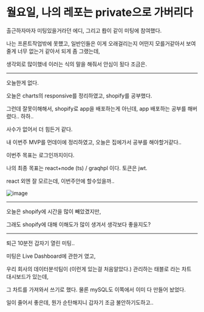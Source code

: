 # 월요일, 나의 레포는 private으로 가버리다

출근하자마자 미팅있을거라던 에디, 그리고 뢉이 같이 미팅에 참여했다.

나는 프론트작업밖에 못헀고, 일반인들은 이게 오래걸리는지 어떤지 모를거같아서 보여줄게 너무 없는거 같아서 되게 좀 그랬는데,

생각외로 많이했네 이러는 식의 말을 해줘서 안심이 됬다 조금은.

-----------------

오늘한게 없다.

오늘은 charts의 responsive를 정리하였고, shopify를 공부했다.

그런데 잘못이해해서, shopify로 app을 배포하는게 아닌데, app 배포하는 공부를 해버렸다.. 하하..

사수가 없어서 더 힘든거 같다.

내 이번주 MVP를 먼데이에 정리하였고, 오늘은 집에가서 공부를 해야할거같다..

이번주 목표는 로그인까지이다.

나의 최종 목표는 react+node (ts) / graqhpl 이다. 토큰은 jwt.

react 외엔 잘 모르는데, 이번주안에 할수있을까..

![image](https://user-images.githubusercontent.com/59503331/208539766-06de5cf8-95c8-4bdf-880c-2804c172ad08.png)

-----------------

오늘은 shopify에 시간을 많이 빼았겼지만,

그래도 shopify에 대해 이해도가 많이 생겨서 생각보다 좋을지도?

-----------------
퇴근 10분전 갑자기 열린 미팅.. 

미팅은 Live Dashboard에 관한거 였고,

우리 회사의 데이터분석팀이 (이런게 있는걸 처음알았다.) 관리하는 태블로 라는 차트 대시보드가 있는데,

그 차트를 가져와서 쓰기로 했다. 물론 mySQL도 이쪽에서 이미 다 만들어 놨었다.

일이 줄어서 좋은데, 뭔가 순탄해지니 갑자기 조금 불안하기도하고..
